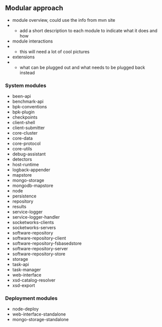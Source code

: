 ## Modular approach
* module overview, could use the info from mvn site
* * add a short description to each module to indicate what it does and how
* module interactions
* * this will need a lot of cool pictures
* extensions
* * what can be plugged out and what needs to be plugged back instead



### System modules

* been-api
* benchmark-api
* bpk-conventions
* bpk-plugin
* checkpoints
* client-shell
* client-submitter
* core-cluster
* core-data
* core-protocol
* core-utils
* debug-assistant
* detectors
* host-runtime
* logback-appender
* mapstore
* mongo-storage
* mongodb-mapstore
* node
* persistence
* repository
* results
* service-logger
* service-logger-handler
* socketworks-clients
* socketworks-servers
* software-repository
* software-repository-client
* software-repository-fsbasedstore
* software-repository-server
* software-repository-store
* storage
* task-api
* task-manager
* web-interface
* xsd-catalog-resolver
* xsd-export



### Deployment modules

* node-deploy
* web-interface-standalone
* mongo-storage-standalone
